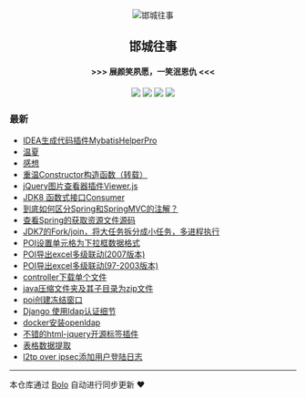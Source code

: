 <p align="center"><img alt="邯城往事" src="https://img.hacpai.com/file/2019/11/guohui-e67e7b3b.png"></p><h2 align="center">
邯城往事
</h2>

<h4 align="center">               >>>  展颜笑夙愿，一笑泯恩仇 <<<</h4>
<p align="center"><a title="邯城往事" target="_blank" href="https://github.com/cuijianzhe/bolo-blog"><img src="https://img.shields.io/github/last-commit/cuijianzhe/bolo-blog.svg?style=flat-square&color=FF9900"></a>
<a title="GitHub repo size in bytes" target="_blank" href="https://github.com/cuijianzhe/bolo-blog"><img src="https://img.shields.io/github/repo-size/cuijianzhe/bolo-blog.svg?style=flat-square"></a>
<a title="Bolo Version" target="_blank" href="https://github.com/adlered/bolo-solo"><img src="https://img.shields.io/badge/bolo-v2.2 稳定版-f1e05a.svg?style=flat-square&color=blueviolet"></a>
<a title="Hits" target="_blank" href="https://github.com/88250/hits"><img src="https://hits.b3log.org/cuijianzhe/bolo-blog.svg"></a></p>

### 最新

* [IDEA生成代码插件MybatisHelperPro](https://117.50.64.121/articles/2021/02/03/1612323171006.html)
* [温夏](https://117.50.64.121/articles/2021/01/31/1612104059336.html)
* [感想](https://117.50.64.121/articles/2021/01/28/1611813010846.html)
* [重温Constructor构造函数（转载）](https://117.50.64.121/articles/2021/01/25/1611564209687.html)
* [jQuery图片查看器插件Viewer.js](https://117.50.64.121/articles/2021/01/19/1611042368847.html)
* [JDK8 函数式接口Consumer](https://117.50.64.121/articles/2021/01/15/1610682061990.html)
* [到底如何区分Spring和SpringMVC的注解？](https://117.50.64.121/articles/2021/01/14/1610617006196.html)
* [查看Spring的获取资源文件源码](https://117.50.64.121/articles/2021/01/14/1610596136279.html)
* [JDK7的Fork/join，将大任务拆分成小任务，多进程执行](https://117.50.64.121/articles/2021/01/14/1610591040303.html)
* [POI设置单元格为下拉框数据格式](https://117.50.64.121/articles/2021/01/06/1609898009691.html)
* [POI导出excel多级联动(2007版本)](https://117.50.64.121/articles/2021/01/06/1609897912315.html)
* [POI导出excel多级联动(97-2003版本)](https://117.50.64.121/articles/2021/01/06/1609897636065.html)
* [controller下载单个文件](https://117.50.64.121/articles/2020/12/31/1609408102061.html)
* [java压缩文件夹及其子目录为zip文件](https://117.50.64.121/articles/2020/12/31/1609407912804.html)
* [poi创建冻结窗口](https://117.50.64.121/articles/2020/12/31/1609377331431.html)
* [Django 使用ldap认证细节](https://117.50.64.121/articles/2020/12/26/1608967701991.html)
* [docker安装openldap](https://117.50.64.121/articles/2020/12/26/1608954747714.html)
* [不错的html-jquery开源标签插件](https://117.50.64.121/articles/2020/12/16/1608106179503.html)
* [表格数据提取](https://117.50.64.121/articles/2020/12/15/1608011698349.html)
* [l2tp over ipsec添加用户登陆日志](https://117.50.64.121/articles/2020/12/08/1607423229345.html)



---

本仓库通过 [Bolo](https://github.com/adlered/bolo-solo) 自动进行同步更新 ❤️ 